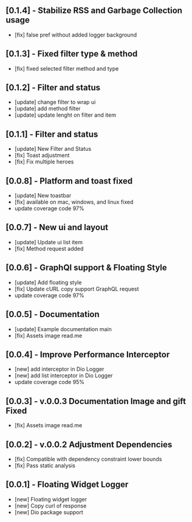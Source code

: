 ## [0.1.4] - Stabilize RSS and Garbage Collection usage
* [fix] false pref without added logger background

## [0.1.3] - Fixed filter type & method
* [fix] fixed selected filter method and type

## [0.1.2] - Filter and status
* [update] change filter to wrap ui
* [update] add method filter
* [update] update lenght on filter and item

## [0.1.1] - Filter and status
* [update] New Filter and Status 
* [fix] Toast adjustment
* [fix] Fix multiple heroes 

## [0.0.8] - Platform and toast fixed
* [update] New toastbar 
* [fix] available on mac, windows, and linux fixed
* update coverage code 97%

## [0.0.7] - New ui and layout
* [update] Update ui list item
* [fix] Method request added

## [0.0.6] - GraphQl support & Floating Style
* [update] Add floating style 
* [fix] Update cURL copy support GraphQL request
* update coverage code 97%

## [0.0.5] - Documentation
* [update] Example documentation main
* [fix] Assets image read.me  

## [0.0.4] - Improve Performance Interceptor
* [new] add interceptor in Dio Logger
* [new] add list interceptor in Dio Logger
* update coverage code 95%

## [0.0.3] - v.0.0.3 Documentation Image and gift Fixed
* [fix] Assets image read.me 

## [0.0.2] - v.0.0.2 Adjustment Dependencies
* [fix] Compatible with dependency constraint lower bounds
* [fix] Pass static analysis

## [0.0.1] - Floating Widget Logger
* [new] Floating widget logger
* [new] Copy curl of response
* [new] Dio package support